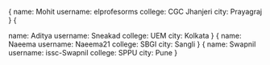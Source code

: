 {
name: Mohit
username: elprofesorms
college: CGC Jhanjeri
city: Prayagraj
}
{

name: Aditya
username: Sneakad
college: UEM
city: Kolkata
}
{
name: Naeema
username: Naeema21
college: SBGI
city: Sangli
}
{
name: Swapnil
username: issc-Swapnil
college: SPPU
city: Pune
}
